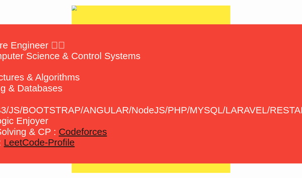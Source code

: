 <div style="background-color: #ffeb3b; font-family: Arial, Helvetica, sans-serif;">
<p>
<a href="https://www.linkedin.com/in/zedan-mohamed-9ba98b21a/"><img src="https://img.shields.io/badge/linkedin-%230177B5?style=flat&logo=linkedin&logoColor=white"/></a>

  </p>
  <div style="display: flex; align-items: center;justify-content: center;">
    <P style="background: #f44336;padding:50px;color:#fff;font-size: 30px;border-radius: 6px;">  
        <span>I'm a Software Engineer 🧑‍💻</span> <br>
        <span>Studies Computer Science & Control Systems </span> <br>
        <span>Skills<br> 
            ✅ Data Structures & Algorithms <br>
            ✅ Networking & Databases <br>
            ✅ HTML5/CSS3/JS/BOOTSTRAP/ANGULAR/NodeJS/PHP/MYSQL/LARAVEL/RESTAPI/C++/C/C# <br>
            ✅ Math & Logic Enjoyer <br>
            🥰 Problem Solving & CP : <a href='https://codeforces.com/profile/ZedanIntrovertV'>Codeforces</a>
            <br> 🥰 LeetCode: <a href='https://leetcode.com/ZedanMohamed/'>LeetCode-Profile</a>
        </span>
    

</div>
  



